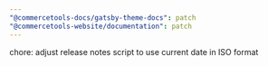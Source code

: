 ```yaml
---
"@commercetools-docs/gatsby-theme-docs": patch
"@commercetools-website/documentation": patch
---
```


chore: adjust release notes script to use current date in ISO format

